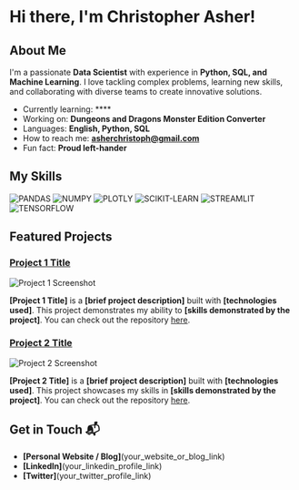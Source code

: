 # Hi there, I'm Christopher Asher!

## About Me

I'm a passionate **Data Scientist** with experience in **Python, SQL, and Machine Learning**. I love tackling complex problems, learning new skills, and collaborating with diverse teams to create innovative solutions.

- Currently learning: ****
- Working on: **Dungeons and Dragons Monster Edition Converter**
- Languages: **English, Python, SQL**
- How to reach me: **asherchristoph@gmail.com**
- Fun fact: **Proud left-hander**

## My Skills

![PANDAS](https://img.shields.io/badge/Pandas-2C2D72?style=for-the-badge&logo=pandas&logoColor=white)
![NUMPY](https://img.shields.io/badge/Numpy-777BB4?style=for-the-badge&logo=numpy&logoColor=white)
![PLOTLY](https://img.shields.io/badge/Plotly-239120?style=for-the-badge&logo=plotly&logoColor=white)
![SCIKIT-LEARN](https://img.shields.io/badge/scikit_learn-F7931E?style=for-the-badge&logo=scikit-learn&logoColor=white)
![STREAMLIT](https://img.shields.io/badge/Streamlit-FF4B4B?style=for-the-badge&logo=Streamlit&logoColor=white)
![TENSORFLOW](https://img.shields.io/badge/TensorFlow-FF6F00?style=for-the-badge&logo=TensorFlow&logoColor=white)

## Featured Projects

### [Project 1 Title](project_1_link)

![Project 1 Screenshot](project_1_screenshot_url)

**[Project 1 Title]** is a **[brief project description]** built with **[technologies used]**. This project demonstrates my ability to **[skills demonstrated by the project]**. You can check out the repository [here](project_1_repository_link).

### [Project 2 Title](project_2_link)

![Project 2 Screenshot](project_2_screenshot_url)

**[Project 2 Title]** is a **[brief project description]** built with **[technologies used]**. This project showcases my skills in **[skills demonstrated by the project]**. You can check out the repository [here](project_2_repository_link).

## Get in Touch 📬

- **[Personal Website / Blog]**(your_website_or_blog_link)
- **[LinkedIn]**(your_linkedin_profile_link)
- **[Twitter]**(your_twitter_profile_link)
